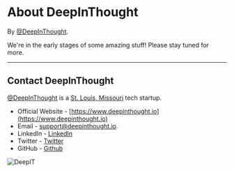 About DeepInThought
===================

By [@DeepInThought](https://github.com/DeepInThought).

We're in the early stages of some amazing stuff! Please stay tuned for more.

---

Contact DeepInThought
---------------------

[@DeepInThought](https://github.com/DeepInThought) is a [St. Louis, Missouri](https://en.wikipedia.org/wiki/St._Louis) tech startup.

- Official Website - [https://www.deepinthought.io](https://www.deepinthought.io)
- Email - [support@deepinthought.io](mailto:support@deepinthought.io).
- LinkedIn - [LinkedIn](https://www.linkedin.com/company/deepinthought_io/)
- Twitter - [Twitter](https://twitter.com/deepinthoughtio)
- GitHub - [Github](https://github.com/DeepInThought)

![DeepIT](https://raw.githubusercontent.com/DeepInThought/deep-www/master/docs/images/deep_main.png)
